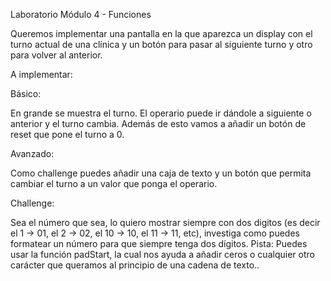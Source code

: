 Laboratorio Módulo 4 - Funciones

Queremos implementar una pantalla en la que aparezca un display con el turno actual de una clínica y un botón para pasar al siguiente turno y otro para volver al anterior.

A implementar:

Básico:

En grande se muestra el turno.
El operario puede ir dándole a siguiente o anterior y el turno cambia.
Además de esto vamos a añadir un botón de reset que pone el turno a 0.

Avanzado:

Como challenge puedes añadir una caja de texto y un botón que permita cambiar el turno a un valor que ponga el operario.

Challenge:

Sea el número que sea, lo quiero mostrar siempre con dos digitos (es decir el 1 -> 01, el 2 -> 02, el 10 -> 10, el 11 -> 11, etc), investiga como puedes formatear un número para que siempre tenga dos dígitos.
Pista: Puedes usar la función padStart, la cual nos ayuda a añadir ceros o cualquier otro carácter que queramos al principio de una cadena de texto..
